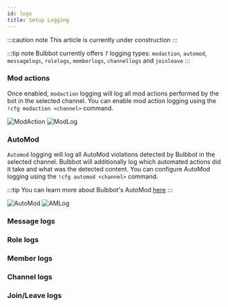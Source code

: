 ```yaml
---
id: logs
title: Setup Logging
---
```


:::caution note
This article is currently under construction
:::

:::tip note
Bulbbot currently offers `7` logging types: `modaction`, `automod`, `messagelogs`, `rolelogs`, `memberlogs`, `channellogs` and `joinleave`
:::

### Mod actions
Once enabled, `modaction` logging will log all mod actions performed by the bot in the selected channel. You can enable mod action logging using the
`!cfg modaction <channel>` command.

![ModAction](https://i.imgur.com/AkpYqgc.png)
![ModLog](https://i.imgur.com/NnpEXZI.png)

### AutoMod
`Automod` logging will log all AutoMod violations detected by Bulbbot in the selected channel. Bulbbot will additionally log which automated actions 
did it take and what was the detected content. You can configure AutoMod logging using the `!cfg automod <channel>` command.

:::tip
You can learn more about Bulbbot's AutoMod [here](automod.md)
:::

![AutoMod](https://i.imgur.com/KpwGm3u.png)
![AMLog](https://i.imgur.com/H5ELlIw.png)

### Message logs


### Role logs 


### Member logs


### Channel logs 


### Join/Leave logs

